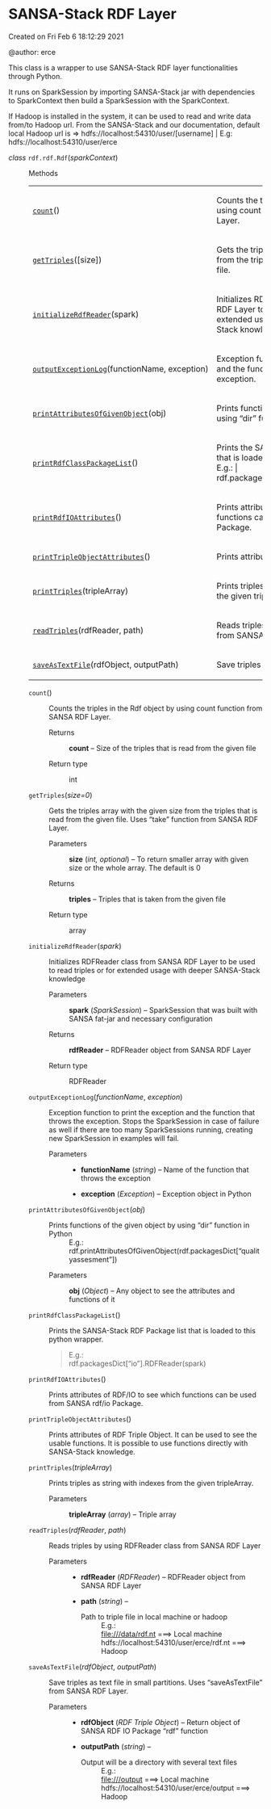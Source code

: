 <div class="section" id="module-rdf.rdf">
<span id="sansa-stack-rdf-layer"></span><h1>SANSA-Stack RDF Layer<a class="headerlink" href="#module-rdf.rdf" title="Permalink to this headline"></a></h1>
<p>Created on Fri Feb 6 18:12:29 2021</p>
<p>@author: erce</p>
<p>This class is a wrapper to use SANSA-Stack RDF layer functionalities
through Python.</p>
<p>It runs on SparkSession by importing SANSA-Stack jar with dependencies to
SparkContext then build a SparkSession with the SparkContext.</p>
<p>If Hadoop is installed in the system, it can be used to read and write data
from/to Hadoop url. From the SANSA-Stack and our documentation, default
local Hadoop url is =&gt; hdfs://localhost:54310/user/[username]
| E.g: hdfs://localhost:54310/user/erce</p>
<dl class="py class">
<dt id="rdf.rdf.Rdf">
<em class="property"><span class="pre">class</span> </em><code class="sig-prename descclassname"><span class="pre">rdf.rdf.</span></code><code class="sig-name descname"><span class="pre">Rdf</span></code><span class="sig-paren">(</span><em class="sig-param"><span class="n"><span class="pre">sparkContext</span></span></em><span class="sig-paren">)</span><a class="headerlink" href="#rdf.rdf.Rdf" title="Permalink to this definition"></a></dt>
<dd><p class="rubric">Methods</p>
<table class="longtable docutils align-default">
<colgroup>
<col style="width: 10%">
<col style="width: 90%">
</colgroup>
<tbody>
<tr class="row-odd"><td><p><a class="reference internal" href="#rdf.rdf.Rdf.count" title="rdf.rdf.Rdf.count"><code class="xref py py-obj docutils literal notranslate"><span class="pre">count</span></code></a>()</p></td>
<td><p>Counts the triples in the Rdf object by using count function from SANSA RDF Layer.</p></td>
</tr>
<tr class="row-even"><td><p><a class="reference internal" href="#rdf.rdf.Rdf.getTriples" title="rdf.rdf.Rdf.getTriples"><code class="xref py py-obj docutils literal notranslate"><span class="pre">getTriples</span></code></a>([size])</p></td>
<td><p>Gets the triples array with the given size from the triples that is read from the given file.</p></td>
</tr>
<tr class="row-odd"><td><p><a class="reference internal" href="#rdf.rdf.Rdf.initializeRdfReader" title="rdf.rdf.Rdf.initializeRdfReader"><code class="xref py py-obj docutils literal notranslate"><span class="pre">initializeRdfReader</span></code></a>(spark)</p></td>
<td><p>Initializes RDFReader class from SANSA RDF Layer to be used to read triples or for extended usage with deeper SANSA-Stack knowledge</p></td>
</tr>
<tr class="row-even"><td><p><a class="reference internal" href="#rdf.rdf.Rdf.outputExceptionLog" title="rdf.rdf.Rdf.outputExceptionLog"><code class="xref py py-obj docutils literal notranslate"><span class="pre">outputExceptionLog</span></code></a>(functionName,&nbsp;exception)</p></td>
<td><p>Exception function to print the exception and the function that throws the exception.</p></td>
</tr>
<tr class="row-odd"><td><p><a class="reference internal" href="#rdf.rdf.Rdf.printAttributesOfGivenObject" title="rdf.rdf.Rdf.printAttributesOfGivenObject"><code class="xref py py-obj docutils literal notranslate"><span class="pre">printAttributesOfGivenObject</span></code></a>(obj)</p></td>
<td><p>Prints functions of the given object by using “dir” function in Python</p></td>
</tr>
<tr class="row-even"><td><p><a class="reference internal" href="#rdf.rdf.Rdf.printRdfClassPackageList" title="rdf.rdf.Rdf.printRdfClassPackageList"><code class="xref py py-obj docutils literal notranslate"><span class="pre">printRdfClassPackageList</span></code></a>()</p></td>
<td><p>Prints the SANSA-Stack RDF Package list that is loaded to this python wrapper. | E.g.:  | rdf.packagesDict[“io”].RDFReader(spark).</p></td>
</tr>
<tr class="row-odd"><td><p><a class="reference internal" href="#rdf.rdf.Rdf.printRdfIOAttributes" title="rdf.rdf.Rdf.printRdfIOAttributes"><code class="xref py py-obj docutils literal notranslate"><span class="pre">printRdfIOAttributes</span></code></a>()</p></td>
<td><p>Prints attributes of RDF/IO to see which functions can be used from SANSA rdf/io Package.</p></td>
</tr>
<tr class="row-even"><td><p><a class="reference internal" href="#rdf.rdf.Rdf.printTripleObjectAttributes" title="rdf.rdf.Rdf.printTripleObjectAttributes"><code class="xref py py-obj docutils literal notranslate"><span class="pre">printTripleObjectAttributes</span></code></a>()</p></td>
<td><p>Prints attributes of RDF Triple Object.</p></td>
</tr>
<tr class="row-odd"><td><p><a class="reference internal" href="#rdf.rdf.Rdf.printTriples" title="rdf.rdf.Rdf.printTriples"><code class="xref py py-obj docutils literal notranslate"><span class="pre">printTriples</span></code></a>(tripleArray)</p></td>
<td><p>Prints triples as string with indexes from the given tripleArray.</p></td>
</tr>
<tr class="row-even"><td><p><a class="reference internal" href="#rdf.rdf.Rdf.readTriples" title="rdf.rdf.Rdf.readTriples"><code class="xref py py-obj docutils literal notranslate"><span class="pre">readTriples</span></code></a>(rdfReader,&nbsp;path)</p></td>
<td><p>Reads triples by using RDFReader class from SANSA RDF Layer</p></td>
</tr>
<tr class="row-odd"><td><p><a class="reference internal" href="#rdf.rdf.Rdf.saveAsTextFile" title="rdf.rdf.Rdf.saveAsTextFile"><code class="xref py py-obj docutils literal notranslate"><span class="pre">saveAsTextFile</span></code></a>(rdfObject,&nbsp;outputPath)</p></td>
<td><p>Save triples as text file in small partitions.</p></td>
</tr>
</tbody>
</table>
<dl class="py method">
<dt id="rdf.rdf.Rdf.count">
<code class="sig-name descname"><span class="pre">count</span></code><span class="sig-paren">(</span><span class="sig-paren">)</span><a class="headerlink" href="#rdf.rdf.Rdf.count" title="Permalink to this definition"></a></dt>
<dd><p>Counts the triples in the Rdf object by using count function from
SANSA RDF Layer.</p>
<dl class="field-list simple">
<dt class="field-odd">Returns</dt>
<dd class="field-odd"><p><strong>count</strong> – Size of the triples that is read from the given file</p>
</dd>
<dt class="field-even">Return type</dt>
<dd class="field-even"><p>int</p>
</dd>
</dl>
</dd></dl>

<dl class="py method">
<dt id="rdf.rdf.Rdf.getTriples">
<code class="sig-name descname"><span class="pre">getTriples</span></code><span class="sig-paren">(</span><em class="sig-param"><span class="n"><span class="pre">size</span></span><span class="o"><span class="pre">=</span></span><span class="default_value"><span class="pre">0</span></span></em><span class="sig-paren">)</span><a class="headerlink" href="#rdf.rdf.Rdf.getTriples" title="Permalink to this definition"></a></dt>
<dd><p>Gets the triples array with the given size from the triples that
is read from the given file. Uses “take” function from SANSA RDF
Layer.</p>
<dl class="field-list simple">
<dt class="field-odd">Parameters</dt>
<dd class="field-odd"><p><strong>size</strong> (<em>int</em><em>, </em><em>optional</em>) – To return smaller array with given size or the whole array.
The default is 0</p>
</dd>
<dt class="field-even">Returns</dt>
<dd class="field-even"><p><strong>triples</strong> – Triples that is taken from the given file</p>
</dd>
<dt class="field-odd">Return type</dt>
<dd class="field-odd"><p>array</p>
</dd>
</dl>
</dd></dl>

<dl class="py method">
<dt id="rdf.rdf.Rdf.initializeRdfReader">
<code class="sig-name descname"><span class="pre">initializeRdfReader</span></code><span class="sig-paren">(</span><em class="sig-param"><span class="n"><span class="pre">spark</span></span></em><span class="sig-paren">)</span><a class="headerlink" href="#rdf.rdf.Rdf.initializeRdfReader" title="Permalink to this definition"></a></dt>
<dd><p>Initializes RDFReader class from SANSA RDF Layer to be used to read
triples or for extended usage with deeper SANSA-Stack knowledge</p>
<dl class="field-list simple">
<dt class="field-odd">Parameters</dt>
<dd class="field-odd"><p><strong>spark</strong> (<em>SparkSession</em>) – SparkSession that was built with SANSA fat-jar and necessary
configuration</p>
</dd>
<dt class="field-even">Returns</dt>
<dd class="field-even"><p><strong>rdfReader</strong> – RDFReader object from SANSA RDF Layer</p>
</dd>
<dt class="field-odd">Return type</dt>
<dd class="field-odd"><p>RDFReader</p>
</dd>
</dl>
</dd></dl>

<dl class="py method">
<dt id="rdf.rdf.Rdf.outputExceptionLog">
<code class="sig-name descname"><span class="pre">outputExceptionLog</span></code><span class="sig-paren">(</span><em class="sig-param"><span class="n"><span class="pre">functionName</span></span></em>, <em class="sig-param"><span class="n"><span class="pre">exception</span></span></em><span class="sig-paren">)</span><a class="headerlink" href="#rdf.rdf.Rdf.outputExceptionLog" title="Permalink to this definition"></a></dt>
<dd><p>Exception function to print the exception and the function that
throws the exception.
Stops the SparkSession in case of failure as well if there are too many
SparkSessions running, creating new SparkSession in examples will fail.</p>
<dl class="field-list simple">
<dt class="field-odd">Parameters</dt>
<dd class="field-odd"><ul class="simple">
<li><p><strong>functionName</strong> (<em>string</em>) – Name of the function that throws the exception</p></li>
<li><p><strong>exception</strong> (<em>Exception</em>) – Exception object in Python</p></li>
</ul>
</dd>
</dl>
</dd></dl>

<dl class="py method">
<dt id="rdf.rdf.Rdf.printAttributesOfGivenObject">
<code class="sig-name descname"><span class="pre">printAttributesOfGivenObject</span></code><span class="sig-paren">(</span><em class="sig-param"><span class="n"><span class="pre">obj</span></span></em><span class="sig-paren">)</span><a class="headerlink" href="#rdf.rdf.Rdf.printAttributesOfGivenObject" title="Permalink to this definition"></a></dt>
<dd><dl>
<dt>Prints functions of the given object by using “dir” function in Python</dt><dd><div class="line-block">
<div class="line">E.g.:</div>
<div class="line">rdf.printAttributesOfGivenObject(rdf.packagesDict[“qualityassesment”])</div>
</div>
</dd>
</dl>
<dl class="field-list simple">
<dt class="field-odd">Parameters</dt>
<dd class="field-odd"><p><strong>obj</strong> (<em>Object</em>) – Any object to see the attributes and functions of it</p>
</dd>
</dl>
</dd></dl>

<dl class="py method">
<dt id="rdf.rdf.Rdf.printRdfClassPackageList">
<code class="sig-name descname"><span class="pre">printRdfClassPackageList</span></code><span class="sig-paren">(</span><span class="sig-paren">)</span><a class="headerlink" href="#rdf.rdf.Rdf.printRdfClassPackageList" title="Permalink to this definition"></a></dt>
<dd><p>Prints the SANSA-Stack RDF Package list that is loaded to this python
wrapper.</p>
<blockquote>
<div><div class="line-block">
<div class="line">E.g.:</div>
<div class="line">rdf.packagesDict[“io”].RDFReader(spark)</div>
</div>
</div></blockquote>
</dd></dl>

<dl class="py method">
<dt id="rdf.rdf.Rdf.printRdfIOAttributes">
<code class="sig-name descname"><span class="pre">printRdfIOAttributes</span></code><span class="sig-paren">(</span><span class="sig-paren">)</span><a class="headerlink" href="#rdf.rdf.Rdf.printRdfIOAttributes" title="Permalink to this definition"></a></dt>
<dd><p>Prints attributes of RDF/IO to see which functions can be used from
SANSA rdf/io Package.</p>
</dd></dl>

<dl class="py method">
<dt id="rdf.rdf.Rdf.printTripleObjectAttributes">
<code class="sig-name descname"><span class="pre">printTripleObjectAttributes</span></code><span class="sig-paren">(</span><span class="sig-paren">)</span><a class="headerlink" href="#rdf.rdf.Rdf.printTripleObjectAttributes" title="Permalink to this definition"></a></dt>
<dd><p>Prints attributes of RDF Triple Object. It can be used to see the
usable functions. It is possible to use functions directly with
SANSA-Stack knowledge.</p>
</dd></dl>

<dl class="py method">
<dt id="rdf.rdf.Rdf.printTriples">
<code class="sig-name descname"><span class="pre">printTriples</span></code><span class="sig-paren">(</span><em class="sig-param"><span class="n"><span class="pre">tripleArray</span></span></em><span class="sig-paren">)</span><a class="headerlink" href="#rdf.rdf.Rdf.printTriples" title="Permalink to this definition"></a></dt>
<dd><p>Prints triples as string with indexes from the given tripleArray.</p>
<dl class="field-list simple">
<dt class="field-odd">Parameters</dt>
<dd class="field-odd"><p><strong>tripleArray</strong> (<em>array</em>) – Triple array</p>
</dd>
</dl>
</dd></dl>

<dl class="py method">
<dt id="rdf.rdf.Rdf.readTriples">
<code class="sig-name descname"><span class="pre">readTriples</span></code><span class="sig-paren">(</span><em class="sig-param"><span class="n"><span class="pre">rdfReader</span></span></em>, <em class="sig-param"><span class="n"><span class="pre">path</span></span></em><span class="sig-paren">)</span><a class="headerlink" href="#rdf.rdf.Rdf.readTriples" title="Permalink to this definition"></a></dt>
<dd><p>Reads triples by using RDFReader class from SANSA RDF Layer</p>
<dl class="field-list simple">
<dt class="field-odd">Parameters</dt>
<dd class="field-odd"><ul class="simple">
<li><p><strong>rdfReader</strong> (<em>RDFReader</em>) – RDFReader object from SANSA RDF Layer</p></li>
<li><p><strong>path</strong> (<em>string</em>) – </p><dl>
<dt>Path to triple file in local machine or hadoop</dt><dd><div class="line-block">
<div class="line">E.g.:</div>
<div class="line"><a class="reference external" href="file:///data/rdf.nt">file:///data/rdf.nt</a> ===&gt; Local machine</div>
<div class="line">hdfs://localhost:54310/user/erce/rdf.nt ===&gt; Hadoop</div>
</div>
</dd>
</dl>
<p></p></li>
</ul>
</dd>
</dl>
</dd></dl>

<dl class="py method">
<dt id="rdf.rdf.Rdf.saveAsTextFile">
<code class="sig-name descname"><span class="pre">saveAsTextFile</span></code><span class="sig-paren">(</span><em class="sig-param"><span class="n"><span class="pre">rdfObject</span></span></em>, <em class="sig-param"><span class="n"><span class="pre">outputPath</span></span></em><span class="sig-paren">)</span><a class="headerlink" href="#rdf.rdf.Rdf.saveAsTextFile" title="Permalink to this definition"></a></dt>
<dd><p>Save triples as text file in small partitions. Uses “saveAsTextFile”
from SANSA RDF Layer.</p>
<dl class="field-list simple">
<dt class="field-odd">Parameters</dt>
<dd class="field-odd"><ul class="simple">
<li><p><strong>rdfObject</strong> (<em>RDF Triple Object</em>) – Return object of SANSA RDF IO Package “rdf” function</p></li>
<li><p><strong>outputPath</strong> (<em>string</em>) – </p><dl>
<dt>Output will be a directory with several text files</dt><dd><div class="line-block">
<div class="line">E.g.:</div>
<div class="line"><a class="reference external" href="file:///output">file:///output</a> ===&gt; Local machine</div>
<div class="line">hdfs://localhost:54310/user/erce/output ===&gt; Hadoop</div>
</div>
</dd>
</dl>
<p></p></li>
</ul>
</dd>
</dl>
</dd></dl>

</dd></dl>

</div>
